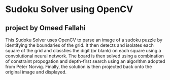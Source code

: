 # Sudoku Solver using OpenCV
## project by Omeed Fallahi

This Sudoku Solver uses OpenCV to parse an image of a sudoku puzzle by identifying the boundaries of the grid. It then detects and isolates each square of the grid and classfies the digit (or blank) on each square using a convolutional neural network. The board is then solved using a combination of constraint propogation and depth-first search using an algorithm adopted from Peter Norvig. Finally, the solution is then projected back onto the original image and displayed. 


